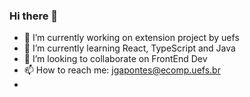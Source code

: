### Hi there 👋

- 🔭 I’m currently working on extension project by uefs
- 🌱 I’m currently learning React, TypeScript and Java
- 👯 I’m looking to collaborate on FrontEnd Dev
- 📫 How to reach me: jgapontes@ecomp.uefs.br
- 
